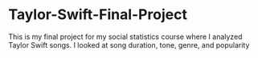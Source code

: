 # Taylor-Swift-Final-Project
This is my final project for my social statistics course where I analyzed Taylor Swift songs. I looked at song duration, tone, genre, and popularity
